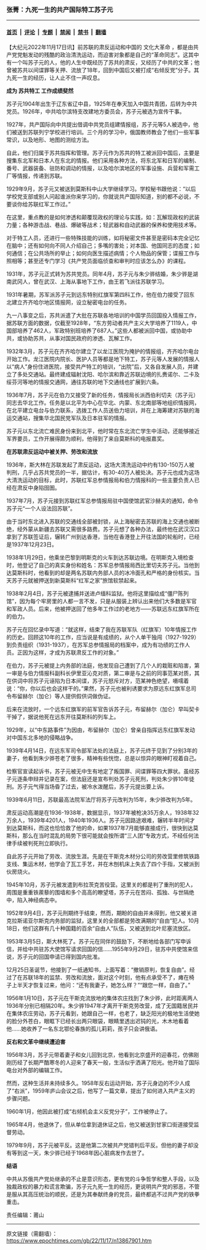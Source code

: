 ### 张菁：九死一生的共产国际特工苏子元 

---

#### [首页](../../../..?n13867901) &nbsp;|&nbsp; [评论](../../../../../epoch-comment?n13867901) &nbsp;|&nbsp; [专题](../../../../../epoch-special?n13867901) &nbsp;|&nbsp; [禁闻](../../../../../epoch-news?n13867901) &nbsp;|&nbsp; [禁书](../../../../../books?n13867901) &nbsp;|&nbsp; [翻墙](https://github.com/gfw-breaker/nogfw/blob/master/README.md?n13867901)


<div class="post_content" id="artbody" itemprop="articleBody">
 <!-- article content begin -->
 <p>
  【大纪元2022年11月17日讯】前苏联的肃反运动和中国的
  <ok href="https://www.epochtimes.com/gb/tag/%E6%96%87%E5%8C%96%E5%A4%A7%E9%9D%A9%E5%91%BD.html">
   文化大革命
  </ok>
  ，都是由共产党党魁发动的残酷的政治清洗运动，而迫害对象都是自己的“革命同志”。这其中有一个叫苏子元的人，他的人生中既经历了苏共的肃反，又经历了中共的文革；他曾被苏共以间谍罪等关押、流放了18年，回到中国后又被打成“右倾反党”分子。其九死一生的经历，让人止不住一声叹息。
 </p>
 <p>
  <strong>
   成为
   <ok href="https://www.epochtimes.com/gb/tag/%E8%8B%8F%E5%85%B1%E7%89%B9%E5%B7%A5.html">
    苏共特工
   </ok>
  </strong>
  <strong>
   工作成绩斐然
  </strong>
 </p>
 <p>
  苏子元1904年出生于辽东省辽中县，1925年在奉天加入中国共青团，后转为中共党员。1926年，中共哈尔滨特支改建地方委员会，苏子元被选为宣传干事。
 </p>
 <p>
  1927年，共产国际向中共提出借调中共党员组建情报组，苏子元等5人被选中，他们被送到苏联列宁学校进行培训。三个月的学习中，俄国教师教会了他们一些军事常识，以及地形、地图的测绘方法。
 </p>
 <p>
  自此，他们归属于苏共指挥和管理。苏子元作为苏共的特工被派回中国后，主要是搜集东北军和日本人在东北的情报。他们采用各种方法，将东北军和日军的编制、番号、武器装备、驻防和调动的情报，以及哈尔滨地区的军事设施、兵营和军需工厂等情报，传递到苏联。
 </p>
 <p>
  1929年9月，苏子元又被送到莫斯科中山大学继续学习。学校秘书跟他说：“以后学校党支部或别人问起谁派你来学习的，你就说共产国际知道，别的都不必说，不要谈你给苏联红军工作过。”
 </p>
 <p>
  在这里，重点教的是如何渗透和颠覆现政权的理论与实践，如：瓦解现政权的武装力量；各种游击战、巷战、爆破等战术；轻武器和自动武器的保养和使用技术等。
 </p>
 <p>
  对于特工人员，还进行一些特殊技能的训练，如将秘密文件甚至是密码本完全记忆在脑中；还有如何向不同人介绍自己；多嘴的害处；对本国、他国同志的态度；如何通信；在公共场所的举止；如何向医生描述病情；个人物品的保管；谍报工作与照相等；甚至还专门学习《共产党员面临侦查和审判时应该怎么办》的课程。
 </p>
 <p>
  1931年，苏子元正式转为苏共党员。同年4月，苏子元与朱少骅结婚，朱少骅是湖南武冈人，曾在武汉、上海从事地下工作，由王若飞派往苏联学习。
 </p>
 <p>
  1931年暑期，苏军派苏子元到远东特别红旗军第四科工作，他在伯力接受了回东北建立齐齐哈尔地区情报网，设立秘密电台的任务。
 </p>
 <p>
  九一八事变之后，苏共派遣了大批在苏联各地培训的中国学员回国投入情报工作，据苏联方面的数据，仅截至1928年，“东方劳动者共产主义大学培养了1119人，中国部培养了462人，军政特别班培养了687人。”这些人都被派回中国，或协助中共，或协助苏共，从事对国民政府的渗透、瓦解工作。
 </p>
 <p>
  1932年3月，苏子元在齐齐哈尔建立了以龙江医院为掩护的情报组，齐齐哈尔电台开始工作。龙江医院内院长、医护人员等都是地下特工，苏子元等人发展的情报人以“病人”身份住进医院，接受共产特工的培训，“出院”后，又各自发展人员，并建立了多处交通站。最终建成辐射沈阳、哈尔滨和靠近苏联边境的扎赉诺尔、二卡及绥芬河等地的情报交通网，通往苏联的地下交通线也扩展到六条。
 </p>
 <p>
  1936年7月，苏子元在伯力又接受了新的任务，情报局长派西伯利切夫（苏子元）同志去华北工作。任务是以北平为中心在华北、内蒙、东北南部等地组织情报网，在北平建立电台与伯力联系，选拨工作人员送伯力培训，并在上海筹建对苏联的海运交通站，搜集华北国民党军队及日本驻军的情报。
 </p>
 <p>
  苏子元以东北流亡难民身份来到北平，他时常在东北流亡学生中活动，还能够接近军界要员，工作开展得颇为顺利，他得到了来自莫斯科的电报嘉奖。
 </p>
 <p>
  <strong>
   在苏联肃反运动中被关押、劳改和流放
  </strong>
 </p>
 <p>
  1936年，斯大林在苏联发起了肃反运动，这场大清洗运动中约有130-150万人被判刑，几乎占苏共党员的一半，据估计，有30-40万人被处决。苏子元也成为这场大清洗运动的目标，此时，苏联红军总参情报局和伯力情报科的一些主要负责人已经在肃反中身陷囹圄。
 </p>
 <p>
  1937年7月，苏子元接到苏联红军总参情报局驻中国使馆武官沙赫夫的通知，命令苏子元“一个人设法回苏联”。
 </p>
 <p>
  由于当时东北进入苏联的交通线全部被封锁，从上海秘密去苏联的海上交通也被断绝，经外蒙从新疆去苏联又需很多路费。苏子元想了各种办法，最终他在武汉汉口拿到了苏联签证后，辗转广州到达香港，当他在香港登上开往法国的轮船时，已经是1937年12月23日。
 </p>
 <p>
  1938年1月29日，他乘坐巴黎到明斯克的火车到达苏联边境。在明斯克入境检查时，他登记了自己的真实身份和姓名：苏军总参情报局西比里切夫苏子元。当他到达莫斯科时，他看到的却是两名苏联内务部人员的冰冷面孔和严格的身份核实。当天苏子元就被押送到新莫斯科“红军之家”旅馆软禁起来。
 </p>
 <p>
  1938年2月4日，苏子元被逮捕并送进卢缅科监狱。他将这里描绘成“僵尸陈列馆”，因为每个牢房里的人都一言不发，只是从服装上辨认出来他们大多数是军官和军政人员。后来，他被押送回了他多年工作过的老地方——苏联远东红旗军所在的伯力。
 </p>
 <p>
  苏子元在回忆录中写道：“就这样，结束了我在苏联军队（红旗军）10年情报工作的历史。回顾这10年的工作，应当说是有成绩的，从个人单干独闯（1927-1929）到负责组织（1931-1937），在苏军总参情报局的档案中，成为有功绩的工作人员。正因为这样，才成为苏联肃反工作的对象。”
 </p>
 <p>
  在伯力，苏子元被提上内务部的法庭，他发现自己遭到了几个人的栽赃和陷害，第一审是与伯力情报科副科长伊里亚沁克对质，第二审是与之前的同事范某对质，其在供词中将苏子元诬陷为日本间谍，苏子元怒斥对方，范某神色绝望，嗫嚅着说：“你，你以后也会这样干的。”果然，苏子元也被利诱要求为原远东红旗军总司令布留赫尔（加仑）等人提供假供词做伪证。
 </p>
 <p>
  后来在流放时，一个远东红旗军的前军官告诉苏子元，布留赫尔（加仑）早叫契卡干掉了，据说他死在远东开往莫斯科的列车上。
 </p>
 <p>
  1929年，以“中东路事件”为因由，布留赫尔（加仑）曾亲自指挥远东红旗军发动对中国东北多地的侵略战争。
 </p>
 <p>
  1939年4月14日，在远东军司令部军法处的法庭上，苏子元终于见到了分别3年的妻子，他看到朱少骅苍老了很多，精神有些恍惚，总是以惊异的眼神盯视着自己。
 </p>
 <p>
  检察官宣读起诉书，苏子元被无中生有地定了叛国罪、间谍罪等四大罪状。虽经苏子元逐条申辩并记录在案，但法庭还是宣布判处苏子元死刑，判处朱少骅10年徒刑。苏子元气得当场昏了过去，被冷水泼醒后，苏子元提出要上诉。
 </p>
 <p>
  1939年6月11日，苏联最高法院军法厅将苏子元改判为15年，朱少骅改判为5年。
 </p>
 <p>
  肃反运动高潮是在1936-1938年，数据显示，1937年被枪决35万余人，1938年32万余人，1939年4201人，1940年1936人。苏子元因路途艰难，辗转半年时间才到达莫斯科，而这也恰恰救了他的命，如果1937年7月能够直接成行，很快到达莫斯科，那么在当时混乱的局势下很可能就会按所谓“三人团”专政方式，不经任何法律手续被判死刑立即执行。
 </p>
 <p>
  自此苏子元开始了劳改、流放生涯。先是在干斯克木材分公司的劳改营里修筑铁路支线、集运木材，他学会了瓦工手艺，并在木刨机床上失去了四个手指，又被派到伙房烧火。
 </p>
 <p>
  1945年10月，苏子元被发遣到布拉茨克苦役营。这里关的都是判了重刑的犯人，周围是重重铁蒺藜的围墙和多个高高的瞭望塔，苏子元在苦闷、孤独、与世隔绝中，陷入神经病态中。
 </p>
 <p>
  1952年9月4日，苏子元刑期终于结束，然而，期盼的自由并未得到，他又被关进克拉斯诺亚尔斯克内务部的监狱，这里关的全部都是劳改满期的“自由”犯人。10月18日，他们这群有几十种国籍的百余“自由人”队伍，又被送到北叶尼塞流放区。
 </p>
 <p>
  1953年3月5日，斯大林死了。苏子元在同伴的鼓励下，不断地给各部门写申诉信，并给中共驻苏大使馆写请求回国的信……1955年9月29日，驻苏中共使馆来信说，苏子元的回国申请已得到国内批准。
 </p>
 <p>
  12月25日圣诞节，他接到了一纸通知书，上面写着：“撤销原判，恢复自由”。经过了在苏联18年的监禁、劳改和流放，面对这个时刻，他有点承受不了，瘫在椅子上半天才恢复过来，他问：“还有我妻子，她怎么样？”“跟您一样，自由了。”
 </p>
 <p>
  1956年1月10日，苏子元在干斯克流放地的集体农庄找到了朱少骅，此时距离两人1936年分别已相隔20年。朱少骅1947年才离开干斯克劳改营，成了无国籍居民并在集体农庄劳动，苏子元看到，她跟自己一样，也老了，缺乏阳光的极地生活使她的脸分外苍白，眼眶下已经长出两只眼袋，眼睛里透出迟钝的光，木木地看着他……她收养了一名东北鄂伦春族的孤儿莉莉，孩子只会讲俄语。
 </p>
 <p>
  <strong>
   反右和文革中继续遭迫害
  </strong>
 </p>
 <p>
  1956年3月，苏子元带着妻子和女儿回到北京，他看到北京盛开的迎春花，仿佛刚刚历经了长期严酷寒冬的人迎来了春天一般，生活似乎洒满了阳光。他开始了国际电台对外部的编辑工作。
 </p>
 <p>
  然而，这种生活并未持续多久。1958年反右运动开始，苏子元身边的不少人成了“右派”，1959年庐山会议之后，他写了一篇文章，提出了如何进入共产主义的步骤问题。
 </p>
 <p>
  1960年1月，他因此被打成“右倾机会主义反党分子”，工作被停止了。
 </p>
 <p>
  1965年4月，他退休了，但从单位拿到退休证之后，他又被送到甘家口街道接受监督劳动。
 </p>
 <p>
  1979年9月，苏子元被平反。这是他第二次被共产党错判后平反。但他的妻子却没有等到这一天，朱少骅已经于1968年因心脏病发作去世了。
 </p>
 <p>
  <strong>
   结语
  </strong>
 </p>
 <p>
  中共从苏俄共产党处继承的不止是意识形态，更有党的斗争哲学和整人手段，以及独裁政权的暴力和谎言欺骗，苏子元九死一生的经历，更说明共产党的邪恶，不管是服从其高压统治的顺民，还是为其奉献终身的党员，最终都逃不过共产党的铁拳重击。
 </p>
 <p>
  责任编辑：莆山
 </p>
 <!-- article content end -->
 <div id="below_article_ad">
 </div>
</div>


---

原文链接（需翻墙）：https://www.epochtimes.com/gb/22/11/17/n13867901.htm